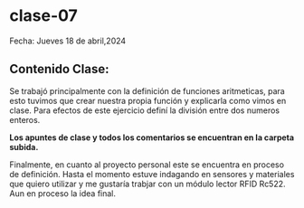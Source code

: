 # clase-07
Fecha: Jueves 18 de abril,2024

## Contenido Clase:
Se trabajó principalmente con la definición de funciones aritmeticas, para esto tuvimos que crear nuestra propia función y explicarla como vimos en clase. Para efectos de este ejercicio definí la división entre dos numeros enteros.

**Los apuntes de clase y todos los comentarios se encuentran en la carpeta subida.**







Finalmente, en cuanto al proyecto personal este se encuentra en proceso de definición. Hasta el momento estuve indagando en sensores y materiales que quiero utilizar y me gustaría trabjar con un módulo lector RFID Rc522. Aun en proceso la idea final.
